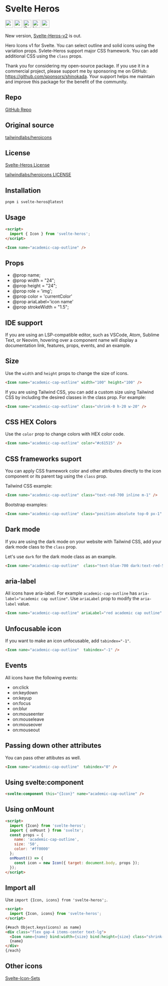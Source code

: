 # Svelte Heros

<div class="flex gap-2 my-8">
<a href="https://github.com/sponsors/shinokada" target="_blank"><img src="https://img.shields.io/static/v1?label=Sponsor&message=%E2%9D%A4&logo=GitHub&color=%23fe8e86" alt="sponsor" height="25" style="height: 25px !important;"></a>
<a href="https://www.npmjs.com/package/svelte-heros" rel="nofollow" target="_blank"><img src="https://img.shields.io/npm/v/svelte-heros" alt="npm" height="25" style="height: 25px !important;"></a>
<a href="https://twitter.com/shinokada" rel="nofollow" target="_blank"><img src="https://img.shields.io/badge/created%20by-@shinokada-4BBAAB.svg" alt="Created by Shin Okada" height="25" style="height: 25px !important;"></a>
<a href="http://www.apache.org/licenses/" rel="nofollow" target="_blank"><img src="https://img.shields.io/github/license/shinokada/svelte-heros" alt="License" height="25" style="height: 25px !important;"></a>
<a href="https://www.npmjs.com/package/svelte-heros" rel="nofollow" target="_blank"><img src="https://img.shields.io/npm/dw/svelte-heros.svg" alt="npm" height="25" style="height: 25px !important;"></a>
</div>

New version, [Svelte-Heros-v2](https://svelte-heros-v2.vercel.app) is out.

Hero Icons v1 for Svelte. You can select outline and solid icons using the variation props. Svlete-Heros support major CSS framework. You can add additional CSS using the `class` props.

Thank you for considering my open-source package. If you use it in a commercial project, please support me by sponsoring me on GitHub: https://github.com/sponsors/shinokada. Your support helps me maintain and improve this package for the benefit of the community.

## Repo

[GitHub Repo](https://github.com/shinokada/svelte-heros)

## Original source

[tailwindlabs/heroicons](https://github.com/tailwindlabs/heroicons)

## License

[Svelte-Heros License](https://github.com/shinokada/svelte-heros/blob/main/LICENSE)

[tailwindlabs/heroicons LICENSE](https://github.com/tailwindlabs/heroicons/blob/main/LICENSE)


## Installation

```sh
pnpm i svelte-heros@latest
```

## Usage

```html
<script>
  import { Icon } from 'svelte-heros';
</script>

<Icon name="academic-cap-outline" />
```

## Props

- @prop name;
- @prop width = "24";
- @prop height = "24";
- @prop role = 'img';
- @prop color = 'currentColor'
- @prop ariaLabel='icon name'
- @prop strokeWidth = "1.5";

## IDE support

If you are using an LSP-compatible editor, such as VSCode, Atom, Sublime Text, or Neovim, hovering over a component name will display a documentation link, features, props, events, and an example.

## Size

Use the `width` and `height` props to change the size of icons.

```html
<Icon name="academic-cap-outline" width="100" height="100" />
```

If you are using Tailwind CSS, you can add a custom size using Tailwind CSS by including the desired classes in the class prop. For example:

```html
<Icon name="academic-cap-outline" class="shrink-0 h-20 w-20" />
```

## CSS HEX Colors

Use the `color` prop to change colors with HEX color code.

```html
<Icon name="academic-cap-outline" color="#c61515" />
```

## CSS frameworks suport

You can apply CSS framework color and other attributes directly to the icon component or its parent tag using the `class` prop.

Tailwind CSS example:

```html
<Icon name="academic-cap-outline" class="text-red-700 inline m-1" />
```

Bootstrap examples:

```html
<Icon name="academic-cap-outline" class="position-absolute top-0 px-1" />
```

## Dark mode

If you are using the dark mode on your website with Tailwind CSS, add your dark mode class to the `class` prop.

Let's use `dark` for the dark mode class as an example.

```html
<Icon name="academic-cap-outline"  class="text-blue-700 dark:text-red-500" />
```

## aria-label

All icons have aria-label. For example `academic-cap-outline` has `aria-label="academic cap outline"`.
Use `ariaLabel` prop to modify the `aria-label` value.

```html
<Icon name="academic-cap-outline" ariaLabel="red academic cap outline" color="#c61515"/>
```

## Unfocusable icon

If you want to make an icon unfocusable, add `tabindex="-1"`.

```html
<Icon name="academic-cap-outline"  tabindex="-1" />
```

## Events

All icons have the following events:

- on:click
- on:keydown
- on:keyup
- on:focus
- on:blur
- on:mouseenter
- on:mouseleave
- on:mouseover
- on:mouseout

## Passing down other attributes

You can pass other attibutes as well.

```html
<Icon name="academic-cap-outline"  tabindex="0" />
```

## Using svelte:component

```html
<svelte:component this="{Icon}" name="academic-cap-outline" />
```

## Using onMount

```html
<script>
  import {Icon} from 'svelte-heros';
  import { onMount } from 'svelte';
  const props = {
    name: 'academic-cap-outline',
    size: '50',
    color: '#ff0000'
  };
  onMount(() => {
    const icon = new Icon({ target: document.body, props });
  });
</script>
```


## Import all

Use `import {Icon, icons} from 'svelte-heros';`.

```html
<script>
  import {Icon, icons} from 'svelte-heros';
</script>

{#each Object.keys(icons) as name}
<div class="flex gap-4 items-center text-lg">
  <Icon name={name} bind:width={size} bind:height={size} class="shrink-0"/>
  {name}
</div>
{/each}
```

## Other icons

[Svelte-Icon-Sets](https://svelte-svg-icons.vercel.app/)
